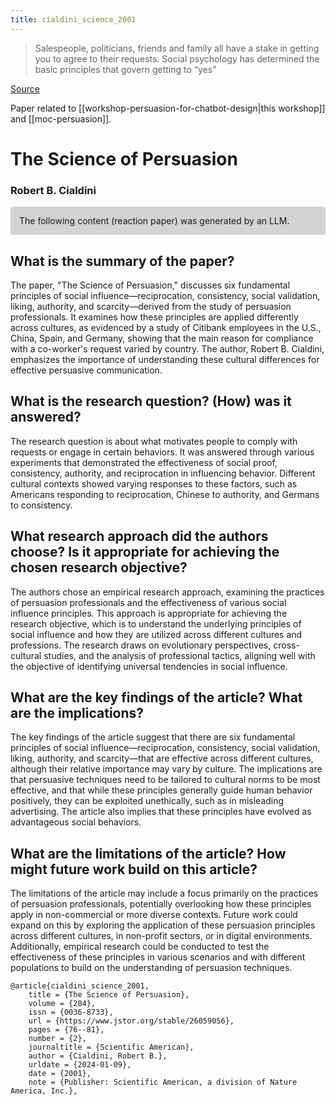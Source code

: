 ```yaml
---
title: cialdini_science_2001
---
```


> Salespeople, politicians, friends and family all have a stake in getting you to agree to their requests. Social psychology has determined the basic principles that govern getting to “yes”

[Source](https://www.jstor.org/stable/26059056)

Paper related to [[workshop-persuasion-for-chatbot-design|this workshop]] and [[moc-persuasion]].

# The Science of Persuasion

### Robert B. Cialdini

<p style="padding: 1em 1em; background: #D3D3D3; border-radius: 4px;">
The following content (reaction paper) was generated by an LLM.
</p>

## What is the summary of the paper?


The paper, "The Science of Persuasion," discusses six fundamental principles of social influence—reciprocation, consistency, social validation, liking, authority, and scarcity—derived from the study of persuasion professionals. It examines how these principles are applied differently across cultures, as evidenced by a study of Citibank employees in the U.S., China, Spain, and Germany, showing that the main reason for compliance with a co-worker's request varied by country. The author, Robert B. Cialdini, emphasizes the importance of understanding these cultural differences for effective persuasive communication.

## What is the research question? (How) was it answered?


The research question is about what motivates people to comply with requests or engage in certain behaviors. It was answered through various experiments that demonstrated the effectiveness of social proof, consistency, authority, and reciprocation in influencing behavior. Different cultural contexts showed varying responses to these factors, such as Americans responding to reciprocation, Chinese to authority, and Germans to consistency.

## What research approach did the authors choose? Is it appropriate for achieving the chosen research objective?


The authors chose an empirical research approach, examining the practices of persuasion professionals and the effectiveness of various social influence principles. This approach is appropriate for achieving the research objective, which is to understand the underlying principles of social influence and how they are utilized across different cultures and professions. The research draws on evolutionary perspectives, cross-cultural studies, and the analysis of professional tactics, aligning well with the objective of identifying universal tendencies in social influence.

## What are the key findings of the article? What are the implications?


The key findings of the article suggest that there are six fundamental principles of social influence—reciprocation, consistency, social validation, liking, authority, and scarcity—that are effective across different cultures, although their relative importance may vary by culture. The implications are that persuasive techniques need to be tailored to cultural norms to be most effective, and that while these principles generally guide human behavior positively, they can be exploited unethically, such as in misleading advertising. The article also implies that these principles have evolved as advantageous social behaviors.

## What are the limitations of the article? How might future work build on this article?


The limitations of the article may include a focus primarily on the practices of persuasion professionals, potentially overlooking how these principles apply in non-commercial or more diverse contexts. Future work could expand on this by exploring the application of these persuasion principles across different cultures, in non-profit sectors, or in digital environments. Additionally, empirical research could be conducted to test the effectiveness of these principles in various scenarios and with different populations to build on the understanding of persuasion techniques.


```
@article{cialdini_science_2001,
	title = {The Science of Persuasion},
	volume = {284},
	issn = {0036-8733},
	url = {https://www.jstor.org/stable/26059056},
	pages = {76--81},
	number = {2},
	journaltitle = {Scientific American},
	author = {Cialdini, Robert B.},
	urldate = {2024-01-09},
	date = {2001},
	note = {Publisher: Scientific American, a division of Nature America, Inc.},
```

